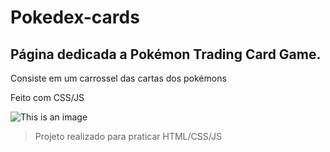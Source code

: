 # Pokedex-cards

## Página dedicada a Pokémon Trading Card Game.
Consiste em um carrossel das cartas dos pokémons

Feito com CSS/JS

![This is an image](https://i.ibb.co/19tFbT7/pokemon.png)

> Projeto realizado para praticar HTML/CSS/JS 
